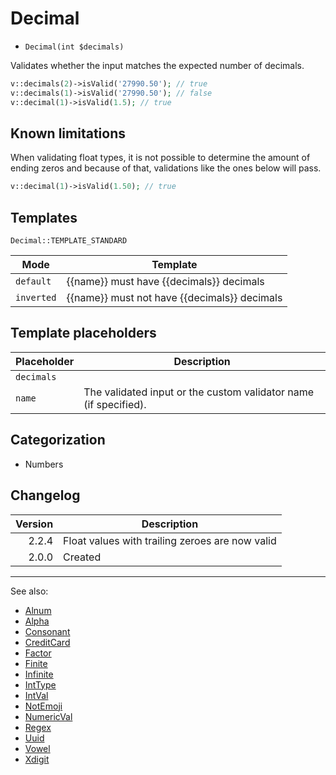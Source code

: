 # Decimal

- `Decimal(int $decimals)`

Validates whether the input matches the expected number of decimals.

```php
v::decimals(2)->isValid('27990.50'); // true
v::decimals(1)->isValid('27990.50'); // false
v::decimal(1)->isValid(1.5); // true

```

## Known limitations

When validating float types, it is not possible to determine the amount of
ending zeros and because of that, validations like the ones below will pass.

```php
v::decimal(1)->isValid(1.50); // true
```

## Templates

`Decimal::TEMPLATE_STANDARD`

| Mode       | Template                                     |
|------------|----------------------------------------------|
| `default`  | {{name}} must have {{decimals}} decimals     |
| `inverted` | {{name}} must not have {{decimals}} decimals |

## Template placeholders

| Placeholder | Description                                                      |
|-------------|------------------------------------------------------------------|
| `decimals`  |                                                                  |
| `name`      | The validated input or the custom validator name (if specified). |

## Categorization

- Numbers

## Changelog

| Version | Description                                     |
|--------:|-------------------------------------------------|
|   2.2.4 | Float values with trailing zeroes are now valid |
|   2.0.0 | Created                                         |

***
See also:

- [Alnum](Alnum.md)
- [Alpha](Alpha.md)
- [Consonant](Consonant.md)
- [CreditCard](CreditCard.md)
- [Factor](Factor.md)
- [Finite](Finite.md)
- [Infinite](Infinite.md)
- [IntType](IntType.md)
- [IntVal](IntVal.md)
- [NotEmoji](NotEmoji.md)
- [NumericVal](NumericVal.md)
- [Regex](Regex.md)
- [Uuid](Uuid.md)
- [Vowel](Vowel.md)
- [Xdigit](Xdigit.md)
